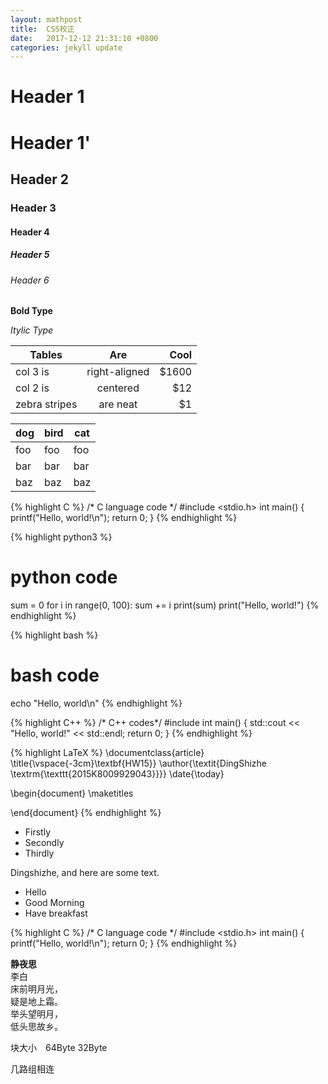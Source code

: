 ```yaml
---
layout: mathpost
title:  CSS校正
date:   2017-12-12 21:31:10 +0800
categories: jekyll update
---
```



# Header 1

# Header 1'

## Header 2

### Header 3

#### Header 4

##### Header 5

###### Header 6


**Bold Type**

*Itylic Type*


| Tables        | Are           | Cool  |
| ------------- |:-------------:| -----:|
| col 3 is      | right-aligned | $1600 |
| col 2 is      | centered      |   $12 |
| zebra stripes | are neat      |    $1 |

dog | bird | cat
----|------|----
foo | foo  | foo
bar | bar  | bar
baz | baz  | baz


{% highlight C %}
/* C language code */
#include <stdio.h>
int main() {
    printf("Hello, world!\n");
    return 0;
}
{% endhighlight %}

{% highlight python3 %}
# python code
sum = 0
for i in range(0, 100):
    sum += i
print(sum)
print("Hello, world!")
{% endhighlight %}

{% highlight bash %}
# bash code
echo "Hello, world\n"
{% endhighlight %}

{% highlight C++ %}
/* C++ codes*/
#include <iostream>
int main() {
    std::cout << "Hello, world!" << std::endl;
    return 0;
}
{% endhighlight %}

{% highlight LaTeX %}
\documentclass{article}
\title{\vspace{-3cm}\textbf{HW15}}
\author{\textit{DingShizhe \textrm{\texttt{2015K8009929043}}}}
\date{\today}

\begin{document}
    \maketitles

\end{document}
{% endhighlight %}

* Firstly
* Secondly
* Thirdly

Dingshizhe, and here are some text.

- Hello
- Good Morning
- Have breakfast

{% highlight C %}
/* C language code */
#include <stdio.h>
int main() {
    printf("Hello, world!\n");
    return 0;
}
{% endhighlight %}

>
**静夜思**　   
李白  
床前明月光，   
疑是地上霜。   
举头望明月，   
低头思故乡。   

块大小　64Byte  32Byte

几路组相连